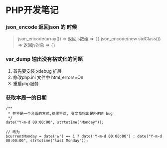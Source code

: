 
PHP开发笔记
==========


### json_encode 返回json 的 时候

>
> json_encode(array()) =>  返回js数组  => `[]`
> json_encode(new stdClass()) =>  返回js对象 => `{}`
>

### var_dump 输出没有格式化的问题

1. 首先要安装 xdebug 扩展
2. 修改php.ini 文件中 html_errors=On
3. 重启php服务


### 获取本周一的日期

```
/**
 * 并不是一个合适的方式,结果不对, 有文章指出是PHP的 bug
 */
date("Y-m-d 00:00:00", strtotime("Monday"));  

// 改为
$currentMonday = date('w') == 1 ? date('Y-m-d 00:00:00') : date("Y-m-d 00:00:00", strtotime("last Monday"));

```
